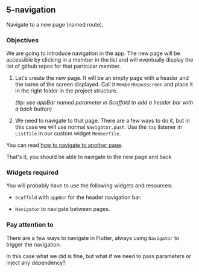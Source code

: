 ## 5-navigation

Navigate to a new page (named route).

### Objectives

We are going to introduce navigation in the app. The new page will be accessible by clicking in a member in the list and will eventually display the list of github repos for that particular member.

1. Let's create the new page. It will be an empty page with a header and the name of the screen displayed. Call it `MemberReposScreen` and place it in the right folder in the project structure.

   _(tip: use appBar named parameter in Scaffold to add a header bar with a back button)_

2. We need to navigate to that page. There are a few ways to do it, but in this case we will use normal `Navigator.push`. Use the `tap` listener in `ListTile` in our custom widget `MemberTile`.

You can read [how to navigate to another page](https://flutter.dev/docs/cookbook/networking/fetch-data#2-make-a-network-request).

That's it, you should be able to navigate to the new page and back

### Widgets required

You will probably have to use the following widgets and resources:

- `Scaffold` with `appBar` for the header navigation bar.

- `Navigator` to navigate between pages.

### Pay attention to

There are a few ways to navigate in Flutter, always using `Navigator` to trigger the navigation.

In this case what we did is fine, but what if we need to pass parameters or inject any dependency?
